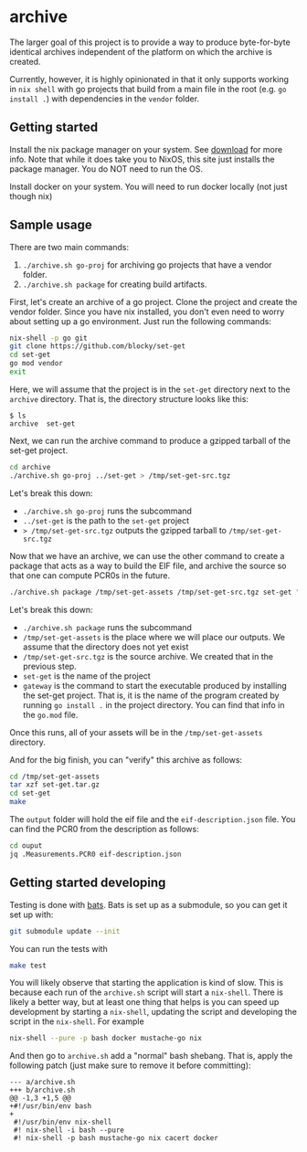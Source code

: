 # archive

The larger goal of this project is to provide a way to produce byte-for-byte
identical archives independent of the platform on which the archive is created.

Currently, however, it is highly opinionated in that it only supports working
in `nix shell` with go projects that build from a main file in the root (e.g.
`go install .`) with dependencies in the `vendor` folder.

## Getting started

Install the nix package manager on your system. See
[download](https://nixos.org/download/) for more info.  Note that while it does
take you to NixOS, this site just installs the package manager. You do NOT need
to run the OS.

Install docker on your system.  You will need to run docker locally (not just
though nix)

## Sample usage

There are two main commands:
1. `./archive.sh go-proj` for archiving go projects that have a vendor folder.
2. `./archive.sh package` for creating build artifacts.

First, let's create an archive of a go project.  Clone the project and create
the vendor folder.  Since you have nix installed, you don't even need to worry
about setting up a go environment.  Just run the following commands:

```bash
nix-shell -p go git
git clone https://github.com/blocky/set-get
cd set-get
go mod vendor
exit
```

Here, we will assume that the project is in the `set-get` directory next to the
`archive` directory. That is, the directory structure looks like this:

```
$ ls
archive  set-get
```

Next, we can run the archive command to produce a gzipped tarball of the
set-get project.

```bash
cd archive
./archive.sh go-proj ../set-get > /tmp/set-get-src.tgz
```

Let's break this down:

* `./archive.sh go-proj` runs the subcommand
* `../set-get` is the path to the `set-get` project
* `> /tmp/set-get-src.tgz` outputs the gzipped tarball to `/tmp/set-get-src.tgz`

Now that we have an archive, we can use the other command to create a package
that acts as a way to build the EIF file, and archive the source so that one
can compute PCR0s in the future.

```bash
./archive.sh package /tmp/set-get-assets /tmp/set-get-src.tgz set-get "gateway"
```

Let's break this down:
* `./archive.sh package` runs the subcommand
* `/tmp/set-get-assets` is the place where we will place our outputs. We assume
  that the directory does not yet exist
* `/tmp/set-get-src.tgz` is the source archive.  We created that in the
  previous step.
* `set-get` is the name of the project
* `gateway` is the command to start the executable produced by installing the
  set-get project.  That is, it is the name of the program created by running
  `go install .` in the project directory.  You can find that info in the
  `go.mod` file.

Once this runs, all of your assets will be in the `/tmp/set-get-assets` directory.

And for the big finish, you can "verify" this archive as follows:

```bash
cd /tmp/set-get-assets
tar xzf set-get.tar.gz
cd set-get
make
```
The `output` folder will hold the eif file and the `eif-description.json` file.
You can find the PCR0 from the description as follows:

```bash
cd ouput
jq .Measurements.PCR0 eif-description.json
```

## Getting started developing

Testing is done with [bats](https://bats-core.readthedocs.io).  Bats is set up
as a submodule, so you can get it set up with:

```bash
git submodule update --init
```

You can run the tests with

```bash
make test
```

You will likely observe that starting the application is kind of slow.  This is
because each run of the `archive.sh` script will start a `nix-shell`.  There is
likely a better way, but at least one thing that helps is you can speed up
development by starting a `nix-shell`, updating the script and developing the
script in the `nix-shell`.  For example

```bash
nix-shell --pure -p bash docker mustache-go nix
```

And then go to `archive.sh` add a "normal" bash shebang. That is, apply the
following patch (just make sure to remove it before committing):

```
--- a/archive.sh
+++ b/archive.sh
@@ -1,3 +1,5 @@
+#!/usr/bin/env bash
+
 #!/usr/bin/env nix-shell
 #! nix-shell -i bash --pure
 #! nix-shell -p bash mustache-go nix cacert docker
```
